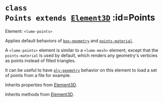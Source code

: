 
# <code>class <b>Points</b> extends [Element3D](..\core\Element3D.md)</code> :id=Points

Element: `<lume-points>`

Applies default behaviors of
[`box-geometry`](../behaviors/mesh-behaviors/geometries/BoxGeometryBehavior)
and
[`points-material`](../behaviors/mesh-behaviors/materials/PhongMaterialBehavior).

A `<lume-points>` element is similar to a `<lume-mesh>` element, except that
the `points-material` is used by default, which renders any geometry's
verticies as points instead of filled triangles.

It can be useful to have
[`ply-geometry`](../behaviors/mesh-behaviors/geometries/PlyGeometryBehavior)
behavior on this element to load a set of points from a file for example.



Inherits properties from [Element3D](..\core\Element3D.md).





Inherits methods from [Element3D](..\core\Element3D.md).


        
